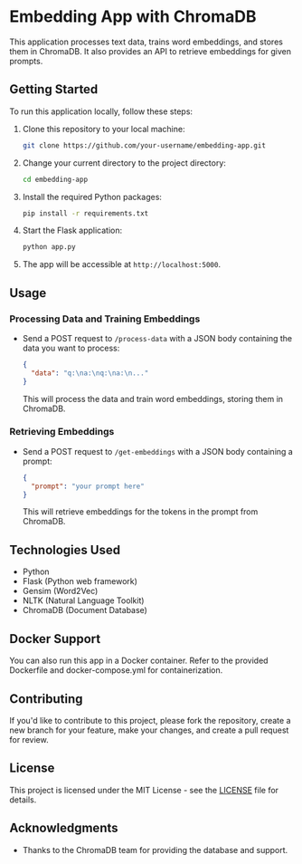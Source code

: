 # Embedding App with ChromaDB

This application processes text data, trains word embeddings, and stores them in ChromaDB. It also provides an API to retrieve embeddings for given prompts.

## Getting Started

To run this application locally, follow these steps:

1. Clone this repository to your local machine:

   ```bash
   git clone https://github.com/your-username/embedding-app.git
   ```

2. Change your current directory to the project directory:

   ```bash
   cd embedding-app
   ```

3. Install the required Python packages:

   ```bash
   pip install -r requirements.txt
   ```

4. Start the Flask application:

   ```bash
   python app.py
   ```

5. The app will be accessible at `http://localhost:5000`.

## Usage

### Processing Data and Training Embeddings

- Send a POST request to `/process-data` with a JSON body containing the data you want to process:

  ```json
  {
    "data": "q:\na:\nq:\na:\n..."
  }
  ```

  This will process the data and train word embeddings, storing them in ChromaDB.

### Retrieving Embeddings

- Send a POST request to `/get-embeddings` with a JSON body containing a prompt:

  ```json
  {
    "prompt": "your prompt here"
  }
  ```

  This will retrieve embeddings for the tokens in the prompt from ChromaDB.

## Technologies Used

- Python
- Flask (Python web framework)
- Gensim (Word2Vec)
- NLTK (Natural Language Toolkit)
- ChromaDB (Document Database)

## Docker Support

You can also run this app in a Docker container. Refer to the provided Dockerfile and docker-compose.yml for containerization.

## Contributing

If you'd like to contribute to this project, please fork the repository, create a new branch for your feature, make your changes, and create a pull request for review.

## License

This project is licensed under the MIT License - see the [LICENSE](LICENSE) file for details.

## Acknowledgments

- Thanks to the ChromaDB team for providing the database and support.

```
